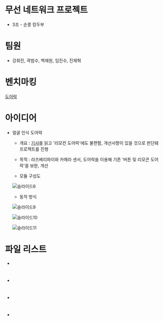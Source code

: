 # 무선 네트워크 프로젝트
* 3조 - 순콩 킹두부

# 팀원
* 강휘진, 곽범수, 백재원, 임진수, 진재혁

# 벤치마킹
 [도어락](http://mibediy.blogspot.com/2016/02/4-iot-hw.html)


# 아이디어
* 얼굴 인식 도어락
  * 개요 : [기사](http://www.ablenews.co.kr/News/NewsContent.aspx?CategoryCode=0014&NewsCode=001420190502111917597795)를 읽고 '리모컨 도어락'에도 불편함, 개선사항이 있을 것으로 판단돼 프로젝트를 진행
  
  * 목적 : 라즈베리파이와 카메라 센서, 도어락을 이용해 기존 '버튼 및 리모콘 도어락'을 보완, 개선
  
  * 모듈 구성도
  
   ![슬라이드6](https://user-images.githubusercontent.com/71058308/101472201-39e8f700-3983-11eb-97dc-17f221855242.PNG)
   
  * 동작 방식 
  
   ![슬라이드9](https://user-images.githubusercontent.com/71058308/101472404-88969100-3983-11eb-9c7f-1418448ae587.PNG)
   
   ![슬라이드10](https://user-images.githubusercontent.com/71058308/101472409-89c7be00-3983-11eb-84bc-17c92892c80a.PNG)
   
   ![슬라이드11](https://user-images.githubusercontent.com/71058308/101472413-89c7be00-3983-11eb-9d12-4b745a464b27.PNG)

# 파일 리스트
* 

# 
* 

# 
* 

# 
* 
